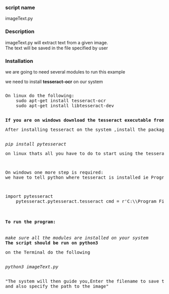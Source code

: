<h3>script name</h3> 
<p>imageText.py</p>

<h3>Description</h3>
<p>imageText.py will extract text from a given image.<br>
The text will be saved in the file specified by user</p>

<h3>Installation</h3>
<p>we are going to need several modules to run this example</p>
<p>we need to install <b>tesseract-ocr</b> on our system</p>
<pre><p>On linux do the following:
	sudo apt-get install tesseract-ocr
	sudo apt-get install libtesseract-dev
</p><pre>	
<b>If you are on windows download the tesseract executable from their website</b>
<p>After installing tesseract on the system ,install the package through pip</p>
<i>pip install pytesseract</i>
<p>on linux thats all you have to do to start using the tesseract<p>
<p>On windows one more step is required: <br>we have to tell python where tesseract is installed ie Program files</p>
<pre>import pytesseract
	pytesseract.pytesseract.tesseract_cmd = r'C:\\Program Files\\Tesseract-OCR\\tesseract.exe'
</pre>	
<h4>To run the program:</h4>
<i>make sure all the modules are installed on your system</i>
<b>The script should be run on python3</b> 
<p>on the Terminal do the following</p>
<i>python3 imageText.py </i>

<p>"The system will then guide you,Enter the filename to save the text
and also specify the path to the image"</p>


